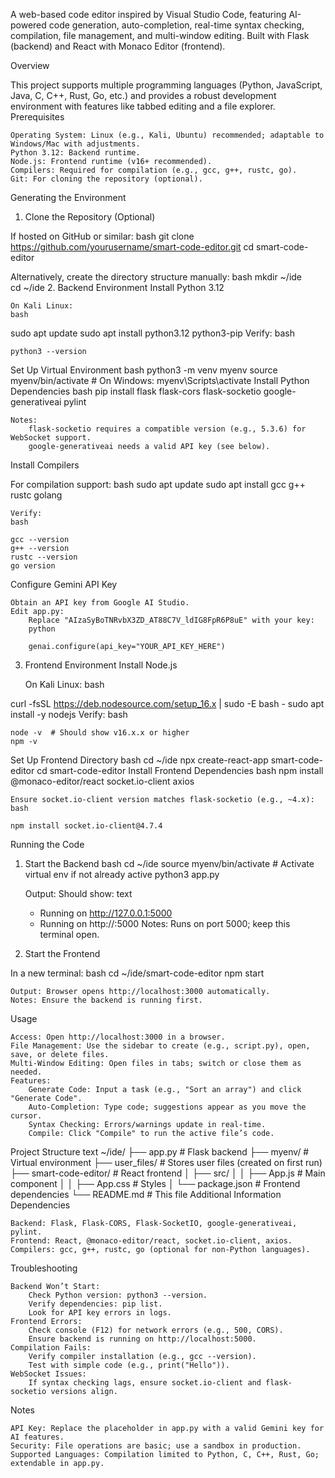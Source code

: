 A web-based code editor inspired by Visual Studio Code, featuring AI-powered code generation, auto-completion, real-time syntax checking, compilation, file management, and multi-window editing. Built with Flask (backend) and React with Monaco Editor (frontend).

Overview

This project supports multiple programming languages (Python, JavaScript, Java, C, C++, Rust, Go, etc.) and provides a robust development environment with features like tabbed editing and a file explorer.
Prerequisites

    Operating System: Linux (e.g., Kali, Ubuntu) recommended; adaptable to Windows/Mac with adjustments.
    Python 3.12: Backend runtime.
    Node.js: Frontend runtime (v16+ recommended).
    Compilers: Required for compilation (e.g., gcc, g++, rustc, go).
    Git: For cloning the repository (optional).

Generating the Environment
1. Clone the Repository (Optional)

If hosted on GitHub or similar:
bash
git clone https://github.com/yourusername/smart-code-editor.git
cd smart-code-editor

Alternatively, create the directory structure manually:
bash
mkdir ~/ide  
cd ~/ide
2. Backend Environment
Install Python 3.12

    On Kali Linux:
    bash

sudo apt update
sudo apt install python3.12 python3-pip
Verify:
bash

    python3 --version

Set Up Virtual Environment
bash
python3 -m venv myenv
source myenv/bin/activate  # On Windows: myenv\Scripts\activate
Install Python Dependencies
bash
pip install flask flask-cors flask-socketio google-generativeai pylint

    Notes:
        flask-socketio requires a compatible version (e.g., 5.3.6) for WebSocket support.
        google-generativeai needs a valid API key (see below).

Install Compilers

For compilation support:
bash
sudo apt update
sudo apt install gcc g++ rustc golang

    Verify:
    bash

    gcc --version
    g++ --version
    rustc --version
    go version

Configure Gemini API Key

    Obtain an API key from Google AI Studio.
    Edit app.py:
        Replace "AIzaSyBoTNRvbX3ZD_AT88C7V_ldIG8FpR6P8uE" with your key:
        python

        genai.configure(api_key="YOUR_API_KEY_HERE")

3. Frontend Environment
Install Node.js

    On Kali Linux:
    bash

curl -fsSL https://deb.nodesource.com/setup_16.x | sudo -E bash -
sudo apt install -y nodejs
Verify:
bash

    node -v  # Should show v16.x.x or higher
    npm -v

Set Up Frontend Directory
bash
cd ~/ide
npx create-react-app smart-code-editor
cd smart-code-editor
Install Frontend Dependencies
bash
npm install @monaco-editor/react socket.io-client axios

    Ensure socket.io-client version matches flask-socketio (e.g., ~4.x):
    bash

    npm install socket.io-client@4.7.4

Running the Code
1. Start the Backend
bash
cd ~/ide
source myenv/bin/activate  # Activate virtual env if not already active
python3 app.py

    Output: Should show:
    text

    * Running on http://127.0.0.1:5000
    * Running on http://<your-ip>:5000
    Notes: Runs on port 5000; keep this terminal open.

2. Start the Frontend

In a new terminal:
bash
cd ~/ide/smart-code-editor
npm start

    Output: Browser opens http://localhost:3000 automatically.
    Notes: Ensure the backend is running first.

Usage

    Access: Open http://localhost:3000 in a browser.
    File Management: Use the sidebar to create (e.g., script.py), open, save, or delete files.
    Multi-Window Editing: Open files in tabs; switch or close them as needed.
    Features:
        Generate Code: Input a task (e.g., "Sort an array") and click "Generate Code".
        Auto-Completion: Type code; suggestions appear as you move the cursor.
        Syntax Checking: Errors/warnings update in real-time.
        Compile: Click "Compile" to run the active file’s code.

Project Structure
text
~/ide/
├── app.py              # Flask backend
├── myenv/              # Virtual environment
├── user_files/         # Stores user files (created on first run)
├── smart-code-editor/  # React frontend
│   ├── src/
│   │   ├── App.js      # Main component
│   │   ├── App.css     # Styles
│   └── package.json    # Frontend dependencies
└── README.md           # This file
Additional Information
Dependencies

    Backend: Flask, Flask-CORS, Flask-SocketIO, google-generativeai, pylint.
    Frontend: React, @monaco-editor/react, socket.io-client, axios.
    Compilers: gcc, g++, rustc, go (optional for non-Python languages).

Troubleshooting

    Backend Won’t Start:
        Check Python version: python3 --version.
        Verify dependencies: pip list.
        Look for API key errors in logs.
    Frontend Errors:
        Check console (F12) for network errors (e.g., 500, CORS).
        Ensure backend is running on http://localhost:5000.
    Compilation Fails:
        Verify compiler installation (e.g., gcc --version).
        Test with simple code (e.g., print("Hello")).
    WebSocket Issues:
        If syntax checking lags, ensure socket.io-client and flask-socketio versions align.

Notes

    API Key: Replace the placeholder in app.py with a valid Gemini key for AI features.
    Security: File operations are basic; use a sandbox in production.
    Supported Languages: Compilation limited to Python, C, C++, Rust, Go; extendable in app.py.

